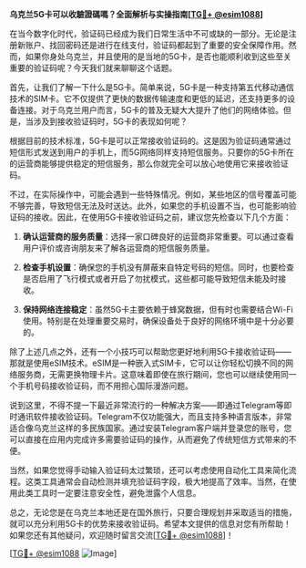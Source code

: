 **乌克兰5G卡可以收驗證碼嗎？全面解析与实操指南[[TG💪+ @esim1088](https://t.me/s/esim1088)]**

在当今数字化时代，验证码已经成为我们日常生活中不可或缺的一部分。无论是注册新账户、找回密码还是进行在线支付，验证码都起到了重要的安全保障作用。然而，如果你身处乌克兰，并且使用的是当地的5G卡，是否也能顺利收到这些至关重要的验证码呢？今天我们就来聊聊这个话题。

首先，让我们了解一下什么是5G卡。简单来说，5G卡是一种支持第五代移动通信技术的SIM卡。它不仅提供了更快的数据传输速度和更低的延迟，还支持更多的设备连接。对于乌克兰用户而言，5G卡的普及无疑大大提升了他们的网络体验。但是，当涉及到接收验证码时，5G卡的表现如何呢？

根据目前的技术标准，5G卡是可以正常接收验证码的。这是因为验证码通常通过短信形式发送到用户的手机上，而5G网络同样支持短信服务。只要你的5G卡所在的运营商能够提供稳定的短信服务，那么你就完全可以放心地使用它来接收验证码。

不过，在实际操作中，可能会遇到一些特殊情况。例如，某些地区的信号覆盖可能不够完善，导致短信无法及时送达。此外，如果您的手机设置不当，也可能影响验证码的接收。因此，在使用5G卡接收验证码之前，建议您先检查以下几个方面：

1. **确认运营商的服务质量**：选择一家口碑良好的运营商非常重要。可以通过查看用户评价或咨询朋友来了解各运营商的短信服务质量。
   
2. **检查手机设置**：确保您的手机没有屏蔽来自特定号码的短信。同时，也要检查是否启用了飞行模式或者开启了勿扰模式，这些都可能导致短信未能及时接收。

3. **保持网络连接稳定**：虽然5G卡主要依赖于蜂窝数据，但有时也需要结合Wi-Fi使用。特别是在处理重要交易时，确保设备处于良好的网络环境中是十分必要的。

除了上述几点之外，还有一个小技巧可以帮助您更好地利用5G卡接收验证码——那就是使用eSIM技术。eSIM是一种嵌入式SIM卡，它可以让你轻松切换不同的网络服务商，无需更换物理卡片。这意味着即使在旅行期间，您也可以继续使用同一个手机号码接收验证码，而不用担心国际漫游问题。

说到这里，不得不提一下最近非常流行的一种解决方案——即通过Telegram等即时通讯软件接收验证码。Telegram不仅功能强大，而且支持多种语言版本，非常适合像乌克兰这样的多民族国家。通过安装Telegram客户端并登录您的账号，您可以直接在应用内完成许多需要验证码的操作，从而避免了传统短信方式带来的不便。

当然，如果您觉得手动输入验证码太过繁琐，还可以考虑使用自动化工具来简化流程。这类工具通常会自动检测并填充验证码字段，极大地提高了效率。当然，在使用此类工具时一定要注意安全性，避免泄露个人信息。

总之，无论您是在乌克兰本地还是在国外旅行，只要合理规划并采取适当的措施，就可以充分利用5G卡的优势来接收验证码。希望本文提供的信息对您有所帮助！如果您还有其他疑问，欢迎随时留言交流[[TG💪+ @esim1088](https://t.me/s/esim1088)]！

[[TG💪+ @esim1088](https://t.me/s/esim1088) ![Image](https://i.postimg.cc/4NQfJmqS/Snipaste-2025-05-13-00-14-12.png)]